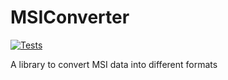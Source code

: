 # MSIConverter

[![Tests](https://github.com/Tomatokeftes/MSIConverter/actions/workflows/tests.yml/badge.svg)](https://github.com/Tomatokeftes/MSIConverter/actions/workflows/tests.yml)

A library to convert MSI data into different formats
